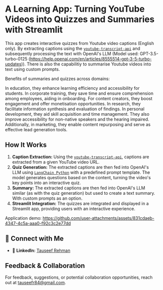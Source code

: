 # A Learning App: Turning YouTube Videos into Quizzes and Summaries with Streamlit

This app creates interactive quizzes from Youtube video captions (English only). By extracting captions using the [`youtube-transcript-api`](https://github.com/jdepoix/youtube-transcript-api) and subsequently processing the text with OpenAI's LLM (Model used: GPT-3.5-turbo-0125 (https://help.openai.com/en/articles/8555514-gpt-3-5-turbo-updates)). There is also the capabilitiy to summarise Youtube videos into text using custom prompts.

Benefits of summaries and quizzes across domains:

In education, they enhance learning efficiency and accessibility for students. In corporate training, they save time and ensure comprehension among employees, aiding in onboarding. For content creators, they boost engagement and offer monetisation opportunities. In research, they facilitate information synthesis and evaluation of findings. In personal development, they aid skill acquisition and time management. They also improve accessibility for non-native speakers and the hearing impaired. Additionally, in marketing, they enable content repurposing and serve as effective lead generation tools.

## How It Works

1. **Caption Extraction:** Using the [`youtube-transcript-api`](https://github.com/jdepoix/youtube-transcript-api), captions are extracted from a given YouTube video URL.
2. **Quiz Generation:** The extracted captions are then fed into OpenAI's LLM using [`LangChain Python`](https://python.langchain.com/) with a predefined prompt template. The model generates questions based on the content, turning the video's key points into an interactive quiz.
3. **Summary:** The extracted captions are then fed into OpenAI's LLM similar (as with the quiz generation) but used to create a text summary. With custom prompts as an option.
4. **Streamlit Integration:** The quizzes are integrated and displayed in a Streamlit app, providing users with an interactive experience.

Application demo:
https://github.com/user-attachments/assets/831cdaeb-4347-4c5a-aaa0-f92c3c2e77dd

## 🤝 Connect with Me
- 💼 **LinkedIn:** [Tauseef Rehman](https://www.linkedin.com/in/rehmantauseef/)

## Feedback & Collaboration
For feedback, suggestions, or potential collaboration opportunities, reach out at tauseefr84@gmail.com.
